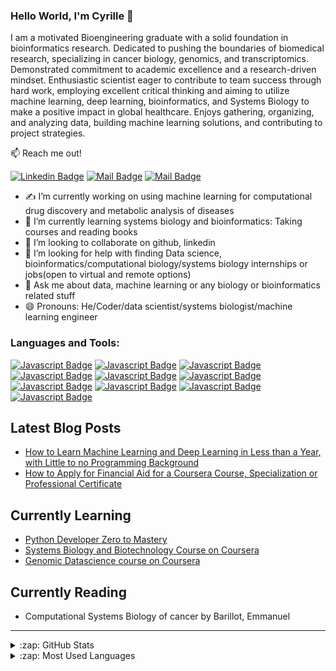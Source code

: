 ### Hello World, I'm Cyrille 👋
I am a motivated Bioengineering graduate with a solid foundation in bioinformatics research. Dedicated to pushing the boundaries of biomedical research, specializing in cancer biology, genomics, and transcriptomics. Demonstrated commitment to academic excellence and a research-driven mindset. Enthusiastic scientist eager to contribute to team success through hard work, employing excellent critical thinking and aiming to utilize machine learning, deep learning, bioinformatics, and Systems Biology to make a positive impact in global healthcare. Enjoys gathering, organizing, and analyzing data, building machine learning solutions, and contributing to project strategies.
    

:mailbox: Reach me out!    

[![Linkedin Badge](https://img.shields.io/badge/-@CyrilleMesueNJUME-929292?style=flat&labelColor=0e76a8&logo=linkedin&logoColor=white)](https://www.linkedin.com/in/cyrille-mesue-njume-3a448a184/) [![Mail Badge](https://img.shields.io/badge/-cyrillemesue@gmail.com-d27f7a?style=flat&labelColor=c0392b&logo=gmail&logoColor=white)](mailto:cyrillemesue@gmail.com) [![Mail Badge](https://img.shields.io/badge/-@CyrilleMesue-4a2019?style=flat&labelColor=010203&logo=medium&logoColor=white)](https://medium.com/@cyrillemesue) 


-  ✍ I’m currently working on using machine learning for computational drug discovery and metabolic analysis of diseases
- 🌱 I’m currently learning systems biology and bioinformatics: Taking courses and reading books
- 👯 I’m looking to collaborate on github, linkedin
- 🤔 I’m looking for help with finding Data science, bioinformatics/computational biology/systems biology internships or jobs(open to virtual and remote options)
- 💬 Ask me about data, machine learning or any biology or bioinformatics related stuff
- 😄 Pronouns: He/Coder/data scientist/systems biologist/machine learning engineer


### Languages and Tools:

[![Javascript Badge](https://img.shields.io/badge/-Python3-797979?style=for-the-badge&labelColor=white&logo=python&logoColor=2497ff)](#)
[![Javascript Badge](https://img.shields.io/badge/-MATLAB-797979?style=for-the-badge&labelColor=white&logo=octave&logoColor=2497ff)](#)
[![Javascript Badge](https://img.shields.io/badge/-MS_Excel-797979?style=for-the-badge&labelColor=white&logo=microsoft&logoColor=9aff24)](#)
[![Javascript Badge](https://img.shields.io/badge/-r_programming-797979?style=for-the-badge&labelColor=white&logo=rstudio&logoColor=ff9c24)](#)
[![Javascript Badge](https://img.shields.io/badge/-Github-797979?style=for-the-badge&labelColor=white&logo=github&logoColor=000000)](#)
[![Javascript Badge](https://img.shields.io/badge/-terminal-797979?style=for-the-badge&labelColor=white&logo=linux&logoColor=000000)](#)   
[![Javascript Badge](https://img.shields.io/badge/-COLAB-797979?style=for-the-badge&labelColor=white&logo=googlecolab&logoColor=F0DB4F)](#)
[![Javascript Badge](https://img.shields.io/badge/-Javascript-797979?style=for-the-badge&labelColor=yellow&logo=javascript&logoColor=black)](#)
[![Javascript Badge](https://img.shields.io/badge/-CSS-797979?style=for-the-badge&labelColor=white&logo=css3&logoColor=2497ff)](#)
[![Javascript Badge](https://img.shields.io/badge/-HTML-797979?style=for-the-badge&labelColor=white&logo=html5&logoColor=ff9c24)](#)    
  
  
## Latest Blog Posts    
* [How to Learn Machine Learning and Deep Learning in Less than a Year, with Little to no Programming Background](https://cyrillemesue.github.io/how-to-learn-machine-learning-and-deep-learning/)
* [How to Apply for Financial Aid for a Coursera Course, Specialization or Professional Certificate](https://cyrillemesue.github.io/applying-for-coursera-financial-aid/)  


## Currently Learning
* [Python Developer Zero to Mastery]([http://rosalind.info/problems/list-view/](https://www.udemy.com/course/complete-python-developer-zero-to-mastery/learn/lecture/16138371?start=0#overview))
* [Systems Biology and Biotechnology Course on Coursera](https://www.coursera.org/specializations/systems-biology)   
* [Genomic Datascience course on Coursera](https://www.coursera.org/specializations/genomic-data-science)


## Currently Reading 
* Computational Systems Biology of cancer by Barillot, Emmanuel 

----------------------------------------------------------------------------------------------------
<details>
  <summary>:zap: GitHub Stats</summary>

  <img align="left" alt="Cyrille's GitHub Stats" src="https://github-readme-stats.vercel.app/api?username=cyrillemesue&show_icons=true&hide_border=true" />

</details>

<details>
  <summary>:zap: Most Used Languages</summary>

<img align="left" alt="Cyrille's GitHub Top Languages" src="https://github-readme-stats.vercel.app/api/top-langs/?username=cyrillemesue" />

</details>




